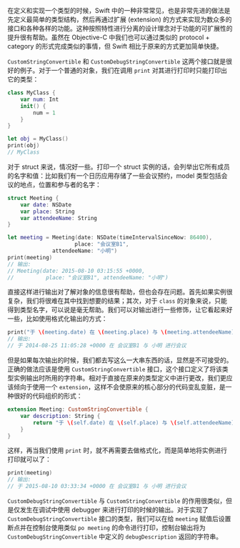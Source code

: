 在定义和实现一个类型的时候，Swift 中的一种非常常见，也是非常先进的做法是先定义最简单的类型结构，然后再通过扩展 (extension) 的方式来实现为数众多的接口和各种各样的功能。这种按照特性进行分离的设计理念对于功能的可扩展性的提升很有帮助。虽然在 Objective-C 中我们也可以通过类似的 protocol + category 的形式完成类似的事情，但 Swift 相比于原来的方式更加简单快捷。

`CustomStringConvertible` 和 `CustomDebugStringConvertible` 这两个接口就是很好的例子。对于一个普通的对象，我们在调用 `print` 对其进行打印时只能打印出它的类型：

```swift
class MyClass {
    var num: Int
    init() {
        num = 1
    }
}

let obj = MyClass()
print(obj)
// MyClass
```

对于 struct 来说，情况好一些。打印一个 struct 实例的话，会列举出它所有成员的名字和值：比如我们有一个日历应用存储了一些会议预约，model 类型包括会议的地点，位置和参与者的名字：

```swift
struct Meeting {
    var date: NSDate
    var place: String
    var attendeeName: String
}

let meeting = Meeting(date: NSDate(timeIntervalSinceNow: 86400),
                     place: "会议室B1",
              attendeeName: "小明")
print(meeting)
// 输出:
// Meeting(date: 2015-08-10 03:15:55 +0000, 
//          place: "会议室B1", attendeeName: "小明")
```

直接这样进行输出对了解对象的信息很有帮助，但也会存在问题。首先如果实例很复杂，我们将很难在其中找到想要的结果；其次，对于 `class` 的对象来说，只能得到类型名字，可以说是毫无帮助。我们可以对输出进行一些修饰，让它看起来好一些，比如使用格式化输出的方式：

```swift
print("于 \(meeting.date) 在 \(meeting.place) 与 \(meeting.attendeeName) 进行会议")
// 输出:
// 于 2014-08-25 11:05:28 +0000 在 会议室B1 与 小明 进行会议
```

但是如果每次输出的时候，我们都去写这么一大串东西的话，显然是不可接受的。正确的做法应该是使用 `CustomStringConvertible` 接口，这个接口定义了将该类型实例输出时所用的字符串。相对于直接在原来的类型定义中进行更改，我们更应该倾向于使用一个 `extension`，这样不会使原来的核心部分的代码变乱变脏，是一种很好的代码组织的形式：

```swift
extension Meeting: CustomStringConvertible {
    var description: String {
        return "于 \(self.date) 在 \(self.place) 与 \(self.attendeeName) 进行会议"
    }
}
```

这样，再当我们使用 `print` 时，就不再需要去做格式化，而是简单地将实例进行打印就可以了：

```swift
print(meeting)
// 输出:
// 于 2015-08-10 03:33:34 +0000 在 会议室B1 与 小明 进行会议
```

`CustomDebugStringConvertible` 与 `CustomStringConvertible` 的作用很类似，但是仅发生在调试中使用 debugger 来进行打印的时候的输出。对于实现了 `CustomDebugStringConvertible` 接口的类型，我们可以在给 `meeting` 赋值后设置断点并在控制台使用类似 `po meeting` 的命令进行打印，控制台输出将为 `CustomDebugStringConvertible` 中定义的 `debugDescription` 返回的字符串。